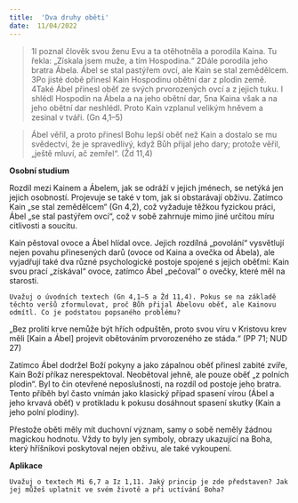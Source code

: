 ```yaml
---
title:  'Dva druhy oběti'
date:  11/04/2022
---
```


> <p></p>
> 1I poznal člověk svou ženu Evu a ta otěhotněla a porodila Kaina. Tu řekla: „Získala jsem muže, a tím Hospodina.“ 2Dále porodila jeho bratra Ábela. Ábel se stal pastýřem ovcí, ale Kain se stal zemědělcem. 3Po jisté době přinesl Kain Hospodinu obětní dar z plodin země. 4Také Ábel přinesl oběť ze svých prvorozených ovcí a z jejich tuku. I shlédl Hospodin na Ábela a na jeho obětní dar, 5na Kaina však a na jeho obětní dar neshlédl. Proto Kain vzplanul velikým hněvem a zesinal v tváři. (Gn 4,1–5)

> <p></p>
> Ábel věřil, a proto přinesl Bohu lepší oběť než Kain a dostalo se mu svědectví, že je spravedlivý, když Bůh přijal jeho dary; protože věřil, „ještě mluví, ač zemřel“. (Žd 11,4)

**Osobní studium**

Rozdíl mezi Kainem a Ábelem, jak se odráží v jejich jménech, se netýká jen jejich osobností. Projevuje se také v tom, jak si obstarávají obživu. Zatímco Kain „se stal zemědělcem“ (Gn 4,2), což vyžaduje těžkou fyzickou práci, Ábel „se stal pastýřem ovcí“, což v sobě zahrnuje mimo jiné určitou míru citlivosti a soucitu.

Kain pěstoval ovoce a Ábel hlídal ovce. Jejich rozdílná „povolání“ vysvětlují nejen povahu přinesených darů (ovoce od Kaina a ovečka od Ábela), ale vyjadřují také dva různé psychologické postoje spojené s jejich oběťmi: Kain svou prací „získával“ ovoce, zatímco Ábel „pečoval“ o ovečky, které měl na starosti.

`Uvažuj o úvodních textech (Gn 4,1–5 a Žd 11,4). Pokus se na základě těchto veršů zformulovat, proč Bůh přijal Ábelovu oběť, ale Kainovu odmítl. Co je podstatou popsaného problému?`

„Bez prolití krve nemůže být hřích odpuštěn, proto svou víru v Kristovu krev měli [Kain a Ábel] projevit obětováním prvorozeného ze stáda.“ (PP 71; NUD 27)

Zatímco Ábel dodržel Boží pokyny a jako zápalnou oběť přinesl zabité zvíře, Kain Boží příkaz nerespektoval. Neobětoval jehně, ale pouze oběť „z polních plodin“. Byl to čin otevřené neposlušnosti, na rozdíl od postoje jeho bratra. Tento příběh byl často vnímán jako klasický případ spasení vírou (Ábel a jeho krvavá oběť) v protikladu k pokusu dosáhnout spasení skutky (Kain a jeho polní plodiny).

Přestože oběti měly mít duchovní význam, samy o sobě neměly žádnou magickou hodnotu. Vždy to byly jen symboly, obrazy ukazující na Boha, který hříšníkovi poskytoval nejen obživu, ale také vykoupení.

**Aplikace**

`Uvažuj o textech Mi 6,7 a Iz 1,11. Jaký princip je zde představen? Jak jej můžeš uplatnit ve svém životě a při uctívání Boha?`